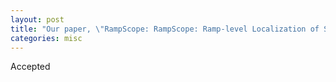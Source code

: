 ```yaml
---
layout: post
title: "Our paper, \"RampScope: RampScope: Ramp-level Localization of Shared Mobility Devices using Sidewalk Ramps\" is accepted and will appear at Hotmobile 2023"
categories: misc
---
```


Accepted